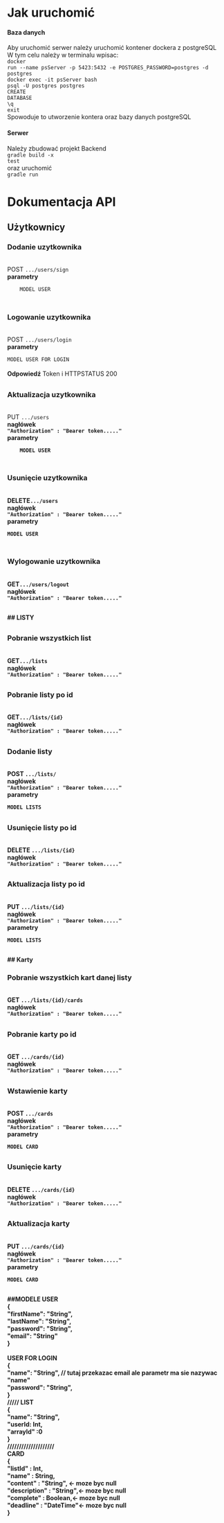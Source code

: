 # Jak uruchomić
#### Baza danych
Aby uruchomić serwer należy uruchomić kontener dockera z postgreSQL<br>
W tym celu należy w terminalu wpisac:<br>
<code>docker run --name psServer -p 5423:5432 -e POSTGRES_PASSWORD=postgres -d postgres</code><br>
<code>docker exec -it psServer bash</code><br>
<code>psql -U postgres postgres</code><br>
<code>CREATE DATABASE</code><br>
<code>\q</code><br>
<code>exit</code>
<br>
Spowoduje to utworzenie kontera oraz bazy danych postgreSQL
<br>

#### Serwer
Należy zbudować projekt Backend<br>
<code>gradle build -x test</code><br>
oraz uruchomić<br>
<code>gradle run</code>


# Dokumentacja API
## Użytkownicy
<h3>Dodanie uzytkownika</h3><br>
POST
<code>.../users/sign</code><br>
<b>parametry</b><br>
<code>
    MODEL USER
</code>
<br>
<h2></h2>
<h3>Logowanie uzytkownika</h3><br>
POST
<code>.../users/login</code><br>
<b>parametry</b><br>
<code>
MODEL USER FOR LOGIN
</code>
<br>
<b>Odpowiedź</b>
Token i  HTTPSTATUS 200
<br>
<h2></h2>
<h3>Aktualizacja uzytkownika</h3><br>
PUT
<code>.../users</code><br>
<b>nagłówek<b><br>
<code>"Authorization" : "Bearer token....."</code><br>
<b>parametry</b><br>
<code>
    MODEL USER
</code>
<br>
<h2></h2>
<h3>Usunięcie uzytkownika</h3><br>
DELETE<code>.../users</code><br>
<b>nagłówek<b><br>
<code>"Authorization" : "Bearer token....."</code><br>
<b>parametry</b><br>
<code>
MODEL USER
</code>
<br>
<h2></h2>
<h3>Wylogowanie uzytkownika</h3><br>
GET<code>.../users/logout</code><br>
<b>nagłówek<b><br>
<code>"Authorization" : "Bearer token....."</code><br>
<h2></h2>
## LISTY
<h2></h2>
<h3>Pobranie wszystkich list</h3><br>
GET<code>.../lists</code><br>
<b>nagłówek<b><br>
<code>"Authorization" : "Bearer token....."</code><br>

<h2></h2>
<h3>Pobranie listy po id</h3><br>
GET<code>.../lists/{id}</code><br>
<b>nagłówek<b><br>
<code>"Authorization" : "Bearer token....."</code><br>
<h2></h2>
<h3>Dodanie listy</h3><br>
POST <code>.../lists/</code><br>
<b>nagłówek<b><br>
<code>"Authorization" : "Bearer token....."</code><br>
<b>parametry</b><br>
<code>
MODEL LISTS
</code>
<h2></h2>
<h3>Usunięcie listy po id</h3><br>
DELETE <code>.../lists/{id}</code><br>
<b>nagłówek<b><br>
<code>"Authorization" : "Bearer token....."</code><br>
<h2></h2>
<h3>Aktualizacja listy po id</h3><br>
PUT <code>.../lists/{id}</code><br>
<b>nagłówek<b><br>
<code>"Authorization" : "Bearer token....."</code><br>
<b>parametry</b><br>
<code>
MODEL LISTS
</code>
<h2></h2>
## Karty
<h3>Pobranie wszystkich kart danej listy</h3><br>
GET <code>.../lists/{id}/cards</code><br>
<b>nagłówek<b><br>
<code>"Authorization" : "Bearer token....."</code><br>

<h2></h2>
<h3>Pobranie karty po id</h3><br>
GET <code>.../cards/{id}</code><br>
<b>nagłówek<b><br>
<code>"Authorization" : "Bearer token....."</code><br>

<h2></h2>
<h3>Wstawienie karty</h3><br>
POST <code>.../cards</code><br>
<b>nagłówek<b><br>
<code>"Authorization" : "Bearer token....."</code><br>
<b>parametry</b><br>
<code>
MODEL CARD
</code>

<h2></h2>
<h3>Usunięcie karty</h3><br>
DELETE <code>.../cards/{id}</code><br>
<b>nagłówek<b><br>
<code>"Authorization" : "Bearer token....."</code><br>
<h2></h2>
<h3>Aktualizacja karty</h3><br>
PUT <code>.../cards/{id}</code><br>
<b>nagłówek<b><br>
<code>"Authorization" : "Bearer token....."</code><br>
<b>parametry</b><br>
<code>
MODEL CARD
</code>
<h2></h2>
##MODELE
USER<br>
{<br>
"firstName": "String",<br>
"lastName": "String",<br>
"password": "String",<br>
"email": "String"<br>
}
<br>
<br>
USER FOR LOGIN<br>
{<br>
"name": "String", // tutaj przekazac email ale parametr ma sie nazywac "name"<br> 
"password": "String",<br>
}
<br>/////
LIST
<br>
{<br>
"name": "String",<br>
"userId: Int,<br>
"arrayId" :0<br>
}<br>
////////////////////
<br>
CARD
<br>
{<br>
"listId" : Int,<br>
"name" : String,<br>
"content" : "String", <- moze byc null<br>
"description" : "String",<- moze byc null<br>
"complete" : Boolean,<- moze byc null<br>
"deadline" : "DateTime"<- moze byc null<br>
}<br>
        
    

